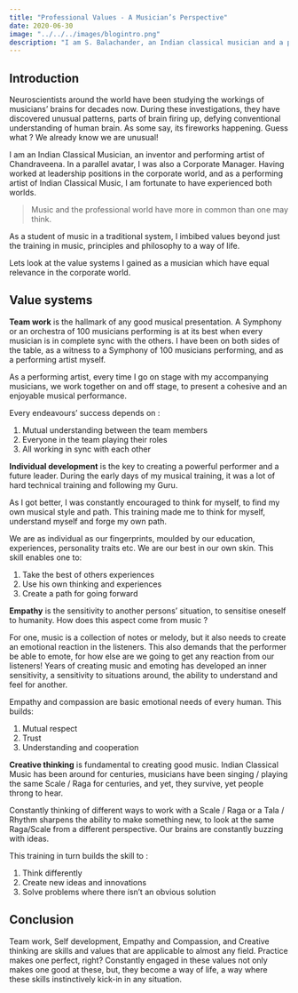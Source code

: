 ```yaml
---
title: "Professional Values - A Musician’s Perspective"
date: 2020-06-30
image: "../../../images/blogintro.png"
description: "I am S. Balachander, an Indian classical musician and a performing artist of Chandraveena. Having worked at leadership positions in the corporate world, and as a performing musician, I have formed some interesting observations about the professional world and the world of music. They have more in common than people may think or realise. Read on to find out more!"
---
```


## Introduction

Neuroscientists around the world have been studying the workings of musicians’ brains for decades now. During these investigations, they have discovered unusual patterns, parts of brain firing up, defying conventional understanding of human brain. As some say, its fireworks happening. Guess what ? We already know we are unusual!

I am an Indian Classical Musician, an inventor and performing artist of Chandraveena. In a parallel avatar, I was also a Corporate Manager. Having worked at leadership positions in the corporate world, and as a performing artist of Indian Classical Music, I am fortunate to have experienced both worlds. 

> Music and the professional world have more in common than one may think.

As a student of music in a traditional system, I imbibed values beyond just the training in music, principles and philosophy to a way of life. 

Lets look at the value systems I gained as a musician which have equal relevance in the corporate world.

## Value systems

**Team work** is the hallmark of any good musical presentation. A Symphony or an orchestra of 100 musicians performing is at its best when every musician is in complete sync with the others. I have been on both sides of the table, as a witness to a Symphony of 100 musicians performing, and as a performing artist myself. 

As a performing artist, every time I go on stage with my accompanying musicians, we work together on and off stage, to present a cohesive and an enjoyable musical performance.

Every endeavours’ success depends on :   
1. Mutual understanding between the team members
2. Everyone in the team playing their roles
3. All working in sync with each other

**Individual development** is the key to creating a powerful performer and a future leader. During the early days of my musical training, it was a lot of hard technical training and following my Guru. 

As I got better, I was constantly encouraged to think for myself, to find my own musical style and path. This training made me to think for myself, understand myself and forge my own path.

We are as individual as our fingerprints, moulded by our education, experiences, personality traits etc. We are our best in our own skin. This skill enables one to:   
1. Take the best of others experiences
2. Use his own thinking and experiences
3. Create a path for going forward

**Empathy** is the sensitivity to another persons’ situation, to sensitise oneself to humanity. How does this aspect come from music ? 

For one, music is a collection of notes or melody, but it also needs to create an emotional reaction in the listeners. This also demands that the performer be able to emote, for how else are we going to get any reaction from our listeners! Years of creating music and emoting has developed an inner sensitivity, a sensitivity to situations around, the ability to understand and feel for another.

Empathy and compassion are basic emotional needs of every human. This builds:  
1. Mutual respect
2. Trust
3. Understanding and cooperation

**Creative thinking** is fundamental to creating good music. Indian Classical Music has been around for centuries, musicians have been singing / playing the same Scale / Raga for centuries, and yet, they survive, yet people throng to hear.

Constantly thinking of different ways to work with a Scale / Raga or a Tala / Rhythm sharpens the ability to make something new, to look at the same Raga/Scale from a different perspective. Our brains are constantly buzzing with ideas. 

This training in turn builds the skill to :   
1. Think differently
2. Create new ideas and innovations
3. Solve problems where there isn’t an obvious solution

## Conclusion

Team work, Self development, Empathy and Compassion, and Creative thinking are skills and values that are applicable to almost any field. Practice makes one perfect, right? Constantly engaged in these values not only makes one good at these, but, they become a way of life, a way where these skills instinctively kick-in in any situation.

